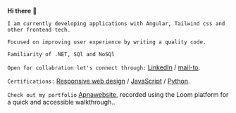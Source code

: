 **Hi there** 👋

`I am currently developing applications with Angular, Tailwind css and other frontend tech.`

`Focused on improving user experience by writing a quality code.`

`Familiarity of .NET, SQl and NoSQl`

`Open for collabration let's connect through:` [LinkedIn](https://www.linkedin.com/in/umarmb) / [mail-to](imumar944@gmail.com).

`Certifications:` [Responsive web design](https://www.freecodecamp.org/certification/fccfc37f447-0dc0-4435-ac76-33d42f53a6ef/responsive-web-design) / [JavaScript](https://www.freecodecamp.org/certification/fccfc37f447-0dc0-4435-ac76-33d42f53a6ef/javascript-algorithms-and-data-structures) / [Python](https://www.coursera.org/account/accomplishments/certificate/CX36HDLWP3PG).

`Check out my portfolio` [Apnawebsite](https://www.loom.com/share/8c157f89fa674b7dbfb6dd9b18be37fa?sid=5068200f-d856-4587-a7a1-c3c76ddcfb25), recorded using the Loom platform for a quick and accessible walkthrough..
